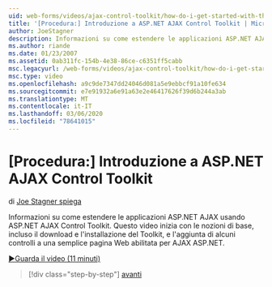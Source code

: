 ```yaml
---
uid: web-forms/videos/ajax-control-toolkit/how-do-i-get-started-with-the-aspnet-ajax-control-toolkit
title: '[Procedura:] Introduzione a ASP.NET AJAX Control Toolkit | Microsoft Docs'
author: JoeStagner
description: Informazioni su come estendere le applicazioni ASP.NET AJAX usando ASP.NET AJAX Control Toolkit. Questo video inizia con le nozioni di base, incluso il download e...
ms.author: riande
ms.date: 01/23/2007
ms.assetid: 0ab311fc-154b-4e38-86ce-c6351ff5cabb
msc.legacyurl: /web-forms/videos/ajax-control-toolkit/how-do-i-get-started-with-the-aspnet-ajax-control-toolkit
msc.type: video
ms.openlocfilehash: a9c9de7347dd24046d081a5e9ebbcf91a10fe634
ms.sourcegitcommit: e7e91932a6e91a63e2e46417626f39d6b244a3ab
ms.translationtype: MT
ms.contentlocale: it-IT
ms.lasthandoff: 03/06/2020
ms.locfileid: "78641015"
---
```

# <a name="how-do-i-get-started-with-the-aspnet-ajax-control-toolkit"></a>[Procedura:] Introduzione a ASP.NET AJAX Control Toolkit

di [Joe Stagner spiega](https://github.com/JoeStagner)

Informazioni su come estendere le applicazioni ASP.NET AJAX usando ASP.NET AJAX Control Toolkit. Questo video inizia con le nozioni di base, incluso il download e l'installazione del Toolkit, e l'aggiunta di alcuni controlli a una semplice pagina Web abilitata per AJAX ASP.NET.

[&#9654;Guarda il video (11 minuti)](https://channel9.msdn.com/Blogs/ASP-NET-Site-Videos/how-do-i-get-started-with-the-aspnet-ajax-control-toolkit)

> [!div class="step-by-step"]
> [avanti](how-do-i-use-the-aspnet-ajax-cascadingdropdown-control-extender.md)
